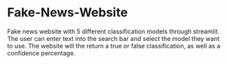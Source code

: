 # Fake-News-Website
Fake news website with 5 different classification models through streamlit. The user can enter text into the search bar and select the model they want to use. The website will the return a true or false classification, as well as a confidence percentage. 

